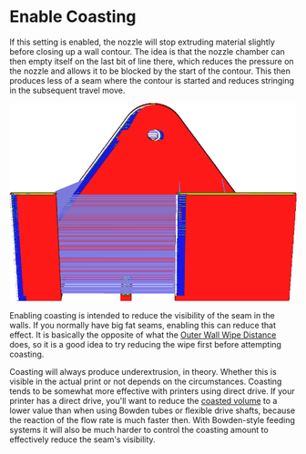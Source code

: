 Enable Coasting
====
If this setting is enabled, the nozzle will stop extruding material slightly before closing up a wall contour. The idea is that the nozzle chamber can then empty itself on the last bit of line there, which reduces the pressure on the nozzle and allows it to be blocked by the start of the contour. This then produces less of a seam where the contour is started and reduces stringing in the subsequent travel move.

![In layer view, the seam is easy to see if coasting is enabled, because there is a travel move there then](../images/coasting_enable.png)

Enabling coasting is intended to reduce the visibility of the seam in the walls. If you normally have big fat seams, enabling this can reduce that effect. It is basically the opposite of what the [Outer Wall Wipe Distance](../shell/wall_0_wipe_dist.md) does, so it is a good idea to try reducing the wipe first before attempting coasting.

Coasting will always produce underextrusion, in theory. Whether this is visible in the actual print or not depends on the circumstances. Coasting tends to be somewhat more effective with printers using direct drive. If your printer has a direct drive, you'll want to reduce the [coasted volume](coasting_volume.md) to a lower value than when using Bowden tubes or flexible drive shafts, because the reaction of the flow rate is much faster then. With Bowden-style feeding systems it will also be much harder to control the coasting amount to effectively reduce the seam's visibility.